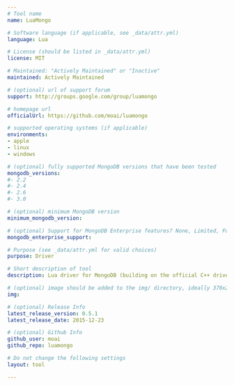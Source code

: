 ```yaml
---
# Tool name
name: LuaMongo

# Software language (if applicable, see _data/attr.yml)
language: Lua

# License (should be listed in _data/attr.yml)
license: MIT

# Maintained: "Actively Maintained" or "Inactive"
maintained: Actively Maintained

# (optional) url of support forum
support: http://groups.google.com/group/luamongo

# homepage url
officialUrl: https://github.com/moai/luamongo

# supported operating systems (if applicable)
environments:
- apple
- linux
- windows

# (optional) fully supported MongoDB versions that have been tested
mongodb_versions:
#- 2.2
#- 2.4
#- 2.6
#- 3.0

# (optional) minimum MongoDB version
minimum_mongodb_version:

# (optional) Support for MongoDB Enterprise features? None, Limited, Full
mongodb_enterprise_support: 

# Purpose (see _data/attr.yml for valid choices)
purpose: Driver

# Short description of tool
description: Lua driver for MongoDB (building on the official C++ driver).

# (optional) image should be added to the img/ directory, ideally 370x200px
img: 

# (optional) Release Info
latest_release_version: 0.5.1
latest_release_date: 2015-12-23

# (optional) Github Info
github_user: moai
github_repo: luamongo

# Do not change the following settings
layout: tool

---
```

